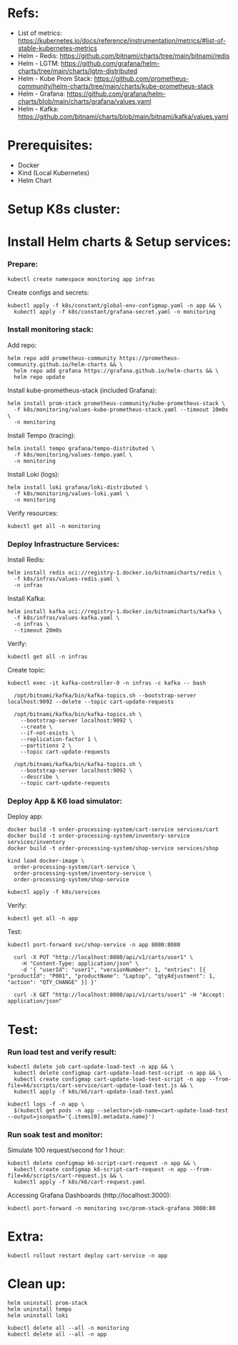 # Refs:

* List of metrics: https://kubernetes.io/docs/reference/instrumentation/metrics/#list-of-stable-kubernetes-metrics
* Helm - Redis: https://github.com/bitnami/charts/tree/main/bitnami/redis
* Helm - LGTM: https://github.com/grafana/helm-charts/tree/main/charts/lgtm-distributed
* Helm - Kube Prom Stack: https://github.com/prometheus-community/helm-charts/tree/main/charts/kube-prometheus-stack
* Helm - Grafana: https://github.com/grafana/helm-charts/blob/main/charts/grafana/values.yaml
* Helm - Kafka: https://github.com/bitnami/charts/blob/main/bitnami/kafka/values.yaml

# Prerequisites:

* Docker
* Kind (Local Kubernetes)
* Helm Chart

# Setup K8s cluster:

# Install Helm charts & Setup services:

### Prepare:

    kubectl create namespace monitoring app infras 

  Create configs and secrets:

    kubectl apply -f k8s/constant/global-env-configmap.yaml -n app && \
      kubectl apply -f k8s/constant/grafana-secret.yaml -n monitoring

### Install monitoring stack:

  Add repo:

    helm repo add prometheus-community https://prometheus-community.github.io/helm-charts && \
      helm repo add grafana https://grafana.github.io/helm-charts && \
      helm repo update

  Install kube-prometheus-stack (included Grafana):
    
    helm install prom-stack prometheus-community/kube-prometheus-stack \
      -f k8s/monitoring/values-kube-prometheus-stack.yaml --timeout 10m0s \
      -n monitoring

  Install Tempo (tracing):

    helm install tempo grafana/tempo-distributed \
      -f k8s/monitoring/values-tempo.yaml \
      -n monitoring

  Install Loki (logs):

    helm install loki grafana/loki-distributed \
      -f k8s/monitoring/values-loki.yaml \
      -n monitoring

  Verify resources:
  
    kubectl get all -n monitoring

### Deploy Infrastructure Services:

  Install Redis:
  
    helm install redis oci://registry-1.docker.io/bitnamicharts/redis \
      -f k8s/infras/values-redis.yaml \
      -n infras
  
  Install Kafka:
  
    helm install kafka oci://registry-1.docker.io/bitnamicharts/kafka \
      -f k8s/infras/values-kafka.yaml \
      -n infras \
      --timeout 20m0s

  Verify:
    
    kubectl get all -n infras
  
  Create topic:

    kubectl exec -it kafka-controller-0 -n infras -c kafka -- bash

      /opt/bitnami/kafka/bin/kafka-topics.sh --bootstrap-server localhost:9092 --delete --topic cart-update-requests

      /opt/bitnami/kafka/bin/kafka-topics.sh \
        --bootstrap-server localhost:9092 \
        --create \
        --if-not-exists \
        --replication-factor 1 \
        --partitions 2 \
        --topic cart-update-requests

      /opt/bitnami/kafka/bin/kafka-topics.sh \
        --bootstrap-server localhost:9092 \
        --describe \
        --topic cart-update-requests


### Deploy App & K6 load simulator:

  Deploy app:
    
    docker build -t order-processing-system/cart-service services/cart
    docker build -t order-processing-system/inventory-service services/inventory
    docker build -t order-processing-system/shop-service services/shop
    
    kind load docker-image \
      order-processing-system/cart-service \
      order-processing-system/inventory-service \
      order-processing-system/shop-service

    kubectl apply -f k8s/services

  Verify:
  
    kubectl get all -n app
  
  Test:
    
    kubectl port-forward svc/shop-service -n app 8080:8080

      curl -X PUT "http://localhost:8080/api/v1/carts/user1" \
        -H "Content-Type: application/json" \
        -d '{ "userId": "user1", "versionNumber": 1, "entries": [{ "productId": "P001", "productName": "Laptop", "qtyAdjustment": 1, "action": "QTY_CHANGE" }] }'
      
      curl -X GET "http://localhost:8080/api/v1/carts/user1" -H "Accept: application/json"

# Test:

### Run load test and verify result:

    kubectl delete job cart-update-load-test -n app && \
      kubectl delete configmap cart-update-load-test-script -n app && \
      kubectl create configmap cart-update-load-test-script -n app --from-file=k6/scripts/cart-service/cart-update-load-test.js && \
      kubectl apply -f k8s/k6/cart-update-load-test.yaml

    kubectl logs -f -n app \
      $(kubectl get pods -n app --selector=job-name=cart-update-load-test --output=jsonpath='{.items[0].metadata.name}')

### Run soak test and monitor:

  Simulate 100 request/second for 1 hour:

    kubectl delete configmap k6-script-cart-request -n app && \
      kubectl create configmap k6-script-cart-request -n app --from-file=k6/scripts/cart-request.js && \
      kubectl apply -f k8s/k6/cart-request.yaml

  Accessing Grafana Dashboards (http://localhost:3000):

    kubectl port-forward -n monitoring svc/prom-stack-grafana 3000:80

# Extra:

    kubectl rollout restart deploy cart-service -n app

# Clean up:

    helm uninstall prom-stack
    helm uninstall tempo
    helm uninstall loki
  
    kubectl delete all --all -n monitoring
    kubectl delete all --all -n app
